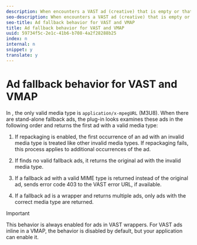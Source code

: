 ```yaml
---
description: When encounters a VAST ad (creative) that is empty or that has a media type that is invalid for HLS, it evaluates the fallback ads to determine what to return.
seo-description: When encounters a VAST ad (creative) that is empty or that has a media type that is invalid for HLS, it evaluates the fallback ads to determine what to return.
seo-title: Ad fallback behavior for VAST and VMAP
title: Ad fallback behavior for VAST and VMAP
uuid: 59734f5c-2e1c-41b6-b708-4a2f28288b25
index: n
internal: n
snippet: y
translate: y
---
```


# Ad fallback behavior for VAST and VMAP


<a id="section_9F60AF00CE9645848EAAF8C06A9E426B"></a>

In  <!-- PH element: phrases/primetime-sdk-name --> , the only valid media type is `application/x-mpegURL` (M3U8). 
When there are stand-alone fallback ads, the  <!-- PH element: phrases/auditude-name --> plug-in looks examines these ads in the following order and returns the first ad with a valid media type:
1. If repackaging is enabled, the first occurrence of an ad with an invalid media type is treated like other invalid media types. If repackaging fails, this process applies to additional occurrences of the ad.

1. If  <!-- PH element: phrases/primetime-sdk-name --> finds no valid fallback ads, it returns the original ad with the invalid media type.
1. If a fallback ad with a valid MIME type is returned instead of the original ad,  <!-- PH element: phrases/auditude-name --> sends error code 403 to the VAST error URL, if available.
1. If a fallback ad is a wrapper and returns multiple ads, only ads with the correct media type are returned.

>[!IMPORTANT]
>
>This behavior is always enabled for ads in VAST wrappers. For VAST ads inline in a VMAP, the behavior is disabled by default, but your application can enable it.


